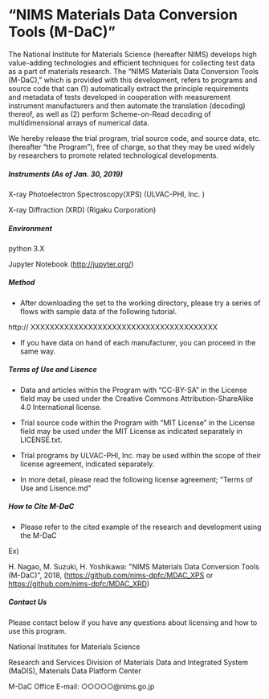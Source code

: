 # “NIMS Materials Data Conversion Tools (M-DaC)”

The National Institute for Materials Science (hereafter NIMS) develops high value-adding technologies and efficient techniques for collecting test data as a part of materials research. The “NIMS Materials Data Conversion Tools (M-DaC),” which is provided with this development, refers to programs and source code that can (1) automatically extract the principle requirements and metadata of tests developed in cooperation with measurement instrument manufacturers and then automate the translation (decoding) thereof, as well as (2) perform Scheme-on-Read decoding of multidimensional arrays of numerical data. 

We hereby release the trial program, trial source code, and source data, etc. (hereafter “the Program”), free of charge, so that they may be used widely by researchers to promote related technological developments.



##### Instruments (As of Jan. 30, 2019) 

 X-ray Photoelectron Spectroscopy(XPS) (ULVAC-PHI, Inc. )

 X-ray Diffraction (XRD)   (Rigaku Corporation)



##### Environment

 python 3.X

 Jupyter Notebook (http://jupyter.org/)



##### Method

* After downloading the set to the working directory, please try a series of flows with sample data of the following tutorial.

 http:// XXXXXXXXXXXXXXXXXXXXXXXXXXXXXXXXXXXXXXX

* If you have data on hand of each manufacturer, you can proceed in the same way.



##### Terms of Use and Lisence

* Data and articles within the Program with “CC-BY-SA” in the License field may be used under the Creative Commons Attribution-ShareAlike 4.0 International license.

* Trial source code within the Program with “MIT License” in the License field may be used under the MIT License as indicated separately in LICENSE.txt. 

* Trial programs by ULVAC-PHI, Inc. may be used within the scope of their license agreement, indicated separately.

* In more detail, please read the following license agreement; "Terms of Use and Lisence.md"



##### How to Cite M-DaC

* Please refer to the cited example of the research and development using the M-DaC

Ex)

H. Nagao, M. Suzuki, H. Yoshikawa: "NIMS Materials Data Conversion Tools (M-DaC)", 2018, (https://github.com/nims-dpfc/MDAC_XPS   or   https://github.com/nims-dpfc/MDAC_XRD)



##### Contact Us

Please contact below if you have any questions about licensing and how to use this program.



National Institutes for Materials Science 

  Research and Services Division of Materials Data and Integrated System (MaDIS), Materials Data Platform Center

  M-DaC Office  E-mail: ○○○○○@nims.go.jp
